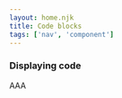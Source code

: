 ```yaml
---
layout: home.njk
title: Code blocks
tags: ['nav', 'component']
---
```


<h3 class="adx-markup-block-primary">Displaying code</h3>

AAA
